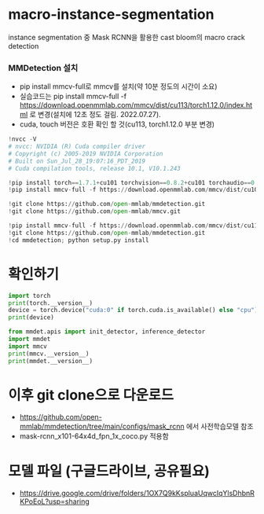 # macro-instance-segmentation
instance segmentation 중 Mask RCNN을 활용한 cast bloom의 macro crack detection


### MMDetection 설치
* pip install mmcv-full로 mmcv를 설치(약 10분 정도의 시간이 소요)
* 실습코드는 pip install mmcv-full -f https://download.openmmlab.com/mmcv/dist/cu113/torch1.12.0/index.html 로 변경(설치에 12초 정도 걸림. 2022.07.27).
* cuda, touch 버전은 호환 확인 할 것(cu113, torch1.12.0 부분 변경)

```python jupyter notebook
!nvcc -V
# nvcc: NVIDIA (R) Cuda compiler driver
# Copyright (c) 2005-2019 NVIDIA Corporation
# Built on Sun_Jul_28_19:07:16_PDT_2019
# Cuda compilation tools, release 10.1, V10.1.243

!pip install torch==1.7.1+cu101 torchvision==0.8.2+cu101 torchaudio==0.7.2 -f https://download.pytorch.org/whl/torch_stable.html
!pip install mmcv-full -f https://download.openmmlab.com/mmcv/dist/cu101/torch1.7.0/index.html

!git clone https://github.com/open-mmlab/mmdetection.git
!git clone https://github.com/open-mmlab/mmcv.git

!pip install mmcv-full -f https://download.openmmlab.com/mmcv/dist/cu110/torch1.7.1/index.html
!git clone https://github.com/open-mmlab/mmdetection.git
!cd mmdetection; python setup.py install
```

# 확인하기
```python
import torch
print(torch.__version__)
device = torch.device("cuda:0" if torch.cuda.is_available() else "cpu")
print(device)

from mmdet.apis import init_detector, inference_detector
import mmdet
import mmcv
print(mmcv.__version__)
print(mmdet.__version__)
```

# 이후 git clone으로 다운로드
* https://github.com/open-mmlab/mmdetection/tree/main/configs/mask_rcnn 에서 사전학습모델 참조
* mask-rcnn_x101-64x4d_fpn_1x_coco.py 적용함

# 모델 파일 (구글드라이브, 공유필요)
* https://drive.google.com/drive/folders/1OX7Q9kKspluaUqwcIqYlsDhbnRKPoEoL?usp=sharing
